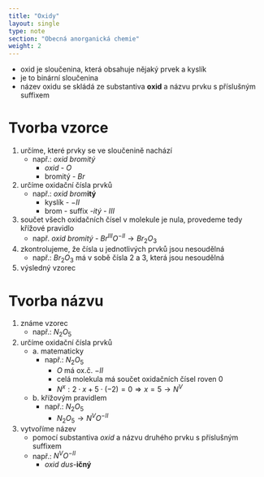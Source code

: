 ```yaml
---
title: "Oxidy"
layout: single
type: note
section: "Obecná anorganická chemie"
weight: 2
---
```

- oxid je sloučenina, která obsahuje nějaký prvek a kyslík
- je to binární sloučenina
- název oxidu se skládá ze substantiva **oxid** a názvu prvku s příslušným suffixem
# Tvorba vzorce
1. určíme, které prvky se ve sloučenině nachází
    - např.: _oxid bromitý_
        - _oxid_ - $O$
        - bromitý - $Br$
2. určíme oxidační čísla prvků
    - např.: _oxid brom_**itý**
        - kyslík - $-II$
        - brom - suffix _-itý_ - $III$
3. součet všech oxidačních čísel v molekule je nula, provedeme tedy křížové pravidlo
    - např. _oxid bromitý_ - $Br^{III}O^{-II}\rightarrow Br_{2}O_{3}$
4. zkontrolujeme, že čísla u jednotlivých prvků jsou nesoudělná
    - např.: $Br_{2}O_{3}$ má v sobě čísla $2$ a $3$, která jsou nesoudělná
5. výsledný vzorec 
# Tvorba názvu
1. známe vzorec 
    - např.: $N_{2}O_{5}$
2. určíme oxidační čísla prvků
    - a. matematicky
        - např.: $N_{2}O_{5}$
            - $O$ má ox.č. $-II$
            - celá molekula má součet oxidačních čísel roven $0$
            - $N^{x}:2\cdot x+5\cdot (-2)=0\Rightarrow x=5\rightarrow N^{V}$ 
    - b. křížovým pravidlem
        - např.: $N_{2}O_{5}$
            - $N_{2}O_{5}\rightarrow N^{V}O^{-II}$
3. vytvoříme název
    - pomocí substantiva _oxid_ a názvu druhého prvku s příslušným suffixem
    - např.: $N^{V}O^{-II}$
        - _oxid dus-_**ičný**